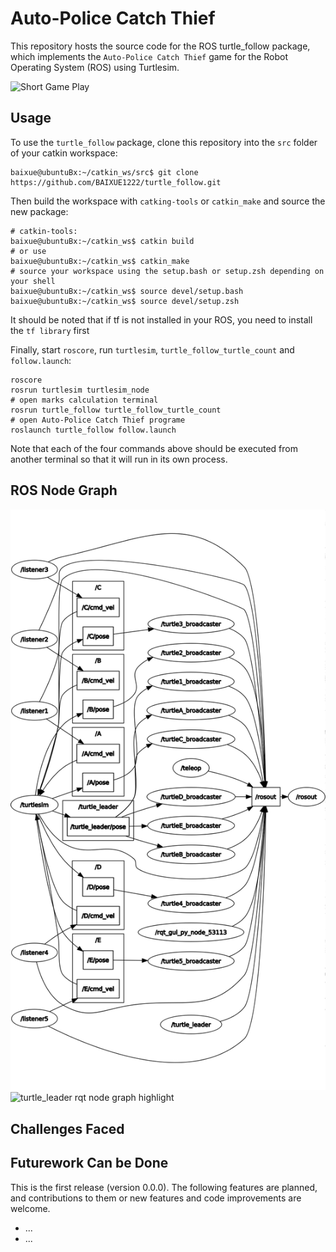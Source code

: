 # Auto-Police Catch Thief

This repository hosts the source code for the ROS turtle_follow package, which implements the `Auto-Police Catch Thief` game for the Robot Operating System (ROS) using Turtlesim.

![Short Game Play](docs/Auto-Police_Catch_Thief.gif)

## Usage

To use the `turtle_follow` package, clone this repository into the `src` folder of your catkin workspace:

```console
baixue@ubuntuBx:~/catkin_ws/src$ git clone https://github.com/BAIXUE1222/turtle_follow.git
```

Then build the workspace with `catking-tools` or `catkin_make` and source the new package:

```console
# catkin-tools:
baixue@ubuntuBx:~/catkin_ws$ catkin build
# or use
baixue@ubuntuBx:~/catkin_ws$ catkin_make
# source your workspace using the setup.bash or setup.zsh depending on your shell
baixue@ubuntuBx:~/catkin_ws$ source devel/setup.bash
baixue@ubuntuBx:~/catkin_ws$ source devel/setup.zsh
```
It should be noted that if tf is not installed in your ROS, you need to install the `tf library` first

Finally, start `roscore`, run `turtlesim`, `turtle_follow_turtle_count` and `follow.launch`:

```console
roscore
rosrun turtlesim turtlesim_node
# open marks calculation terminal
rosrun turtle_follow turtle_follow_turtle_count  
# open Auto-Police Catch Thief programe
roslaunch turtle_follow follow.launch   
```

Note that each of the four commands above should be executed from another terminal so that it will run in its own process.


## ROS Node Graph

![rqt node graph](docs/rosgraph3.png)
![turtle_leader rqt node graph highlight](turtle_leader_topic.png)

## Challenges Faced


## Futurework Can be Done
This is the first release (version 0.0.0). The following features are planned, and contributions to them or new features and code improvements are welcome.

- ...
- ...

